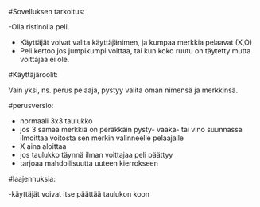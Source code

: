 #Sovelluksen tarkoitus:

-Olla ristinolla peli. 
- Käyttäjät voivat valita käyttäjänimen, ja kumpaa merkkia pelaavat (X,O)
- Peli kertoo jos jumpikumpi voittaa, tai kun koko ruutu on täytetty mutta voittajaa ei ole.

#Käyttäjäroolit:

Vain yksi, ns. perus pelaaja, pystyy valita oman nimensä ja merkkinsä.

#perusversio:

- normaali 3x3 taulukko 
- jos 3 samaa merkkiä on peräkkäin pysty- vaaka- tai vino suunnassa ilmoittaa voitosta sen merkin valinneelle pelaajalle
- X aina aloittaa
- jos taulukko täynnä ilman voittajaa peli päättyy 
- tarjoaa mahdollisuutta uuteen kierrokseen


#laajennuksia:

-käyttäjät voivat itse päättää taulukon koon
